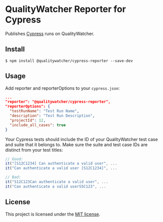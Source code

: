 # QualityWatcher Reporter for Cypress

Publishes [Cypress](https://www.cypress.io/) runs on QualityWatcher.

## Install

```shell
$ npm install @qualitywatcher/cypress-reporter --save-dev
```

## Usage

Add reporter and reporterOptions to your `cypress.json`:

```json
...
"reporter": "@qualitywatcher/cypress-reporter",
"reporterOptions": {
  "testRunName": "Test Run Name",
  "description": "Test Run Description",
  "projectId": 12,
  "include_all_cases": true
}
```

Your Cypress tests should include the ID of your QualityWatcher test case and suite that it belongs to. Make sure the suite and test case IDs are distinct from your test titles:

```Javascript
// Good:
it("[S12C1234] Can authenticate a valid user", ...
it("Can authenticate a valid user [S12C1234]", ...

// Bad:
it("S12C123Can authenticate a valid user", ...
it("Can authenticate a valid userS5C123", ...
```

## License

This project is licensed under the [MIT license](/LICENSE.md).
